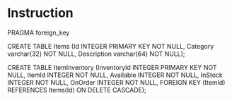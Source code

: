 # Instruction

PRAGMA foreign_key

CREATE TABLE Items (Id INTEGER PRIMARY KEY NOT NULL, Category varchar(32) NOT NULL, Description varchar(64) NOT NULL);


CREATE TABLE ItemInventory (InventoryId INTEGER PRIMARY KEY NOT NULL, ItemId INTEGER NOT NULL, Available INTEGER NOT NULL, InStock INTEGER NOT NULL, OnOrder INTEGER NOT NULL, FOREIGN KEY (ItemId) REFERENCES Items(Id) ON DELETE CASCADE);